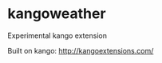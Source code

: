 kangoweather
============

Experimental kango extension

Built on kango: http://kangoextensions.com/
